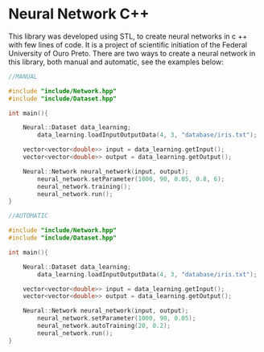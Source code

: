 # Neural Network C++
This library was developed using STL, to create neural networks in c ++ with few lines of code. It is a project of scientific initiation of the Federal University of Ouro Preto. There are two ways to create a neural network in this library, both manual and automatic, see the examples below:

```c++
//MANUAL

#include "include/Network.hpp"
#include "include/Dataset.hpp"

int main(){

	Neural::Dataset data_learning;
		data_learning.loadInputOutputData(4, 3, "database/iris.txt");

	vector<vector<double>> input = data_learning.getInput();
	vector<vector<double>> output = data_learning.getOutput();

	Neural::Network neural_network(input, output);
		neural_network.setParameter(1000, 90, 0.05, 0.8, 6);
		neural_network.training();
		neural_network.run();
}
```

```c++
//AUTOMATIC

#include "include/Network.hpp"
#include "include/Dataset.hpp"

int main(){

	Neural::Dataset data_learning;
		data_learning.loadInputOutputData(4, 3, "database/iris.txt");

	vector<vector<double>> input = data_learning.getInput();
	vector<vector<double>> output = data_learning.getOutput();

	Neural::Network neural_network(input, output);
		neural_network.setParameter(1000, 90, 0.05);
		neural_network.autoTraining(20, 0.2);
		neural_network.run();
}
```

